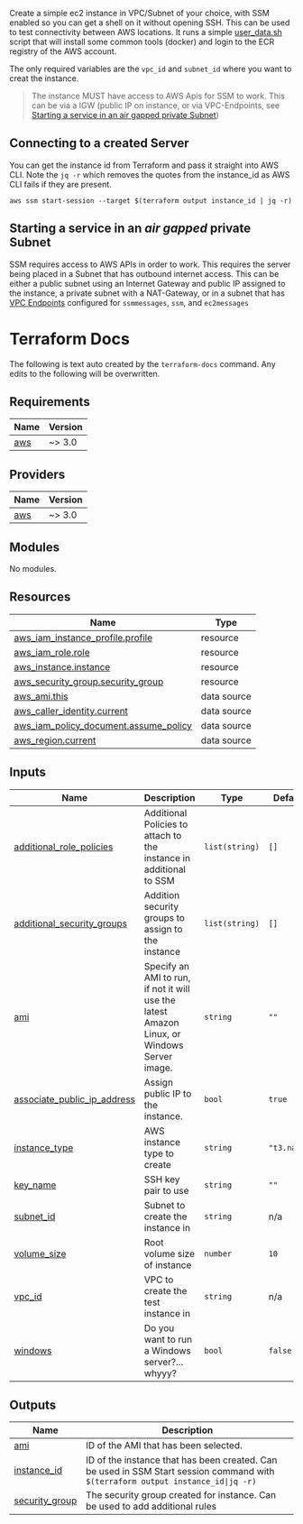 Create a simple ec2 instance in VPC/Subnet of your choice, with SSM enabled so you can get a shell on it without opening SSH.
This can be used to test connectivity between AWS locations.
It runs a simple [user_data.sh](user_data.sh) script that will install some common tools (docker) and login to the ECR registry of the AWS account.

The only required variables are the `vpc_id` and `subnet_id` where you want to creat the instance.

> The instance MUST have access to AWS Apis for SSM to work. This can be via a IGW (public IP on instance, or via VPC-Endpoints, see [Starting a service in an air gapped private Subnet](#starting-a-service-in-an-air-gapped-private-subnet))
## Connecting to a created Server

You can get the instance id from Terraform and pass it straight into AWS CLI. Note the `jq -r` which removes the quotes from the instance_id as AWS CLI fails if they are present. 

`aws ssm start-session --target $(terraform output instance_id | jq -r)`

## Starting a service in an _air gapped_ private Subnet

SSM requires access to AWS APIs in order to work. This requires the server being placed in a Subnet that has outbound internet access. This can be either a public subnet using an Internet Gateway and public IP assigned to the instance, a private subnet with a NAT-Gateway, or in a subnet that has [VPC Endpoints](https://docs.aws.amazon.com/vpc/latest/privatelink/vpc-endpoints.html) configured for `ssmmessages`, `ssm`, and `ec2messages`

# Terraform Docs
The following is text auto created by the `terraform-docs` command. Any edits to the following will be overwritten.

<!-- BEGIN_TF_DOCS -->
## Requirements

| Name | Version |
|------|---------|
| <a name="requirement_aws"></a> [aws](#requirement\_aws) | ~> 3.0 |

## Providers

| Name | Version |
|------|---------|
| <a name="provider_aws"></a> [aws](#provider\_aws) | ~> 3.0 |

## Modules

No modules.

## Resources

| Name | Type |
|------|------|
| [aws_iam_instance_profile.profile](https://registry.terraform.io/providers/hashicorp/aws/latest/docs/resources/iam_instance_profile) | resource |
| [aws_iam_role.role](https://registry.terraform.io/providers/hashicorp/aws/latest/docs/resources/iam_role) | resource |
| [aws_instance.instance](https://registry.terraform.io/providers/hashicorp/aws/latest/docs/resources/instance) | resource |
| [aws_security_group.security_group](https://registry.terraform.io/providers/hashicorp/aws/latest/docs/resources/security_group) | resource |
| [aws_ami.this](https://registry.terraform.io/providers/hashicorp/aws/latest/docs/data-sources/ami) | data source |
| [aws_caller_identity.current](https://registry.terraform.io/providers/hashicorp/aws/latest/docs/data-sources/caller_identity) | data source |
| [aws_iam_policy_document.assume_policy](https://registry.terraform.io/providers/hashicorp/aws/latest/docs/data-sources/iam_policy_document) | data source |
| [aws_region.current](https://registry.terraform.io/providers/hashicorp/aws/latest/docs/data-sources/region) | data source |

## Inputs

| Name | Description | Type | Default | Required |
|------|-------------|------|---------|:--------:|
| <a name="input_additional_role_policies"></a> [additional\_role\_policies](#input\_additional\_role\_policies) | Additional Policies to attach to the instance in additional to SSM | `list(string)` | `[]` | no |
| <a name="input_additional_security_groups"></a> [additional\_security\_groups](#input\_additional\_security\_groups) | Addition security groups to assign to the instance | `list(string)` | `[]` | no |
| <a name="input_ami"></a> [ami](#input\_ami) | Specify an AMI to run, if not it will use the latest Amazon Linux, or Windows Server image. | `string` | `""` | no |
| <a name="input_associate_public_ip_address"></a> [associate\_public\_ip\_address](#input\_associate\_public\_ip\_address) | Assign public IP to the instance. | `bool` | `true` | no |
| <a name="input_instance_type"></a> [instance\_type](#input\_instance\_type) | AWS instance type to create | `string` | `"t3.nano"` | no |
| <a name="input_key_name"></a> [key\_name](#input\_key\_name) | SSH key pair to use | `string` | `""` | no |
| <a name="input_subnet_id"></a> [subnet\_id](#input\_subnet\_id) | Subnet to create the instance in | `string` | n/a | yes |
| <a name="input_volume_size"></a> [volume\_size](#input\_volume\_size) | Root volume size of instance | `number` | `10` | no |
| <a name="input_vpc_id"></a> [vpc\_id](#input\_vpc\_id) | VPC to create the test instance in | `string` | n/a | yes |
| <a name="input_windows"></a> [windows](#input\_windows) | Do you want to run a Windows server?... whyyy? | `bool` | `false` | no |

## Outputs

| Name | Description |
|------|-------------|
| <a name="output_ami"></a> [ami](#output\_ami) | ID of the AMI that has been selected. |
| <a name="output_instance_id"></a> [instance\_id](#output\_instance\_id) | ID of the instance that has been created. Can be used in SSM Start session command with `$(terraform output instance_id\|jq -r)` |
| <a name="output_security_group"></a> [security\_group](#output\_security\_group) | The security group created for instance. Can be used to add additional rules |
<!-- END_TF_DOCS -->
